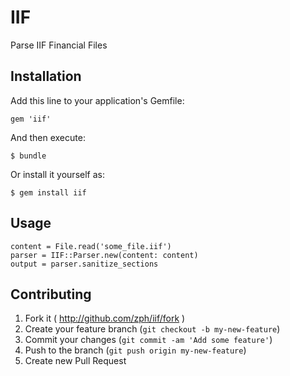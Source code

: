 # IIF

Parse IIF Financial Files

## Installation

Add this line to your application's Gemfile:

    gem 'iif'

And then execute:

    $ bundle

Or install it yourself as:

    $ gem install iif

## Usage

    content = File.read('some_file.iif')
    parser = IIF::Parser.new(content: content)
    output = parser.sanitize_sections

## Contributing

1. Fork it ( http://github.com/zph/iif/fork )
2. Create your feature branch (`git checkout -b my-new-feature`)
3. Commit your changes (`git commit -am 'Add some feature'`)
4. Push to the branch (`git push origin my-new-feature`)
5. Create new Pull Request
